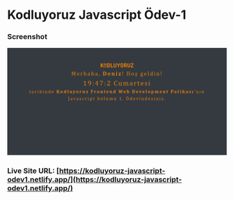 # Kodluyoruz Javascript Ödev-1

### Screenshot

![](screenshot.png)

### Live Site URL: [https://kodluyoruz-javascript-odev1.netlify.app/](https://kodluyoruz-javascript-odev1.netlify.app/)
